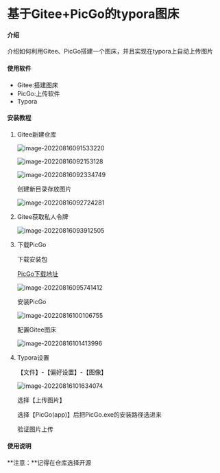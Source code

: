 # 基于Gitee+PicGo的typora图床

#### 介绍

介绍如何利用Gitee、PicGo搭建一个图床，并且实现在typora上自动上传图片

#### 使用软件

- Gitee:搭建图床
- PicGo:上传软件
- Typora

#### 安装教程

1. Gitee新建仓库

   ![image-20220816091533220](https://gitee.com/lonyhans/pic/raw/master/image/202208160915351.png)

   ![image-20220816092153128](https://gitee.com/lonyhans/pic/raw/master/image/202208160921243.png)

   ![image-20220816092334749](https://gitee.com/lonyhans/pic/raw/master/image/202208160923867.png)

   创建新目录存放图片

   ![image-20220816092724281](https://gitee.com/lonyhans/pic/raw/master/image/202208160927435.png)

   

2. Gitee获取私人令牌

   ![image-20220816093912505](https://gitee.com/lonyhans/pic/raw/master/image/202208160939651.png)

3. 下载PicGo

   下载安装包

   [PicGo下载地址](https://github.com/Molunerfinn/picgo/releases)

   ![image-20220816095741412](https://gitee.com/lonyhans/pic/raw/master/image/202208160957491.png)

   安装PicGo

   ![image-20220816100106755](https://gitee.com/lonyhans/pic/raw/master/image/202208161001825.png)

   配置Gitee图床

   ![image-20220816101413996](https://gitee.com/lonyhans/pic/raw/master/image/202208161014131.png)

4. Typora设置

   【文件】-【偏好设置】-【图像】

   ![image-20220816101634074](https://gitee.com/lonyhans/pic/raw/master/image/202208161016189.png)

   选择【上传图片】

   选择【PicGo(app)】后把PicGo.exe的安装路径选进来

   验证图片上传

#### 使用说明

**注意：**记得在仓库选择开源